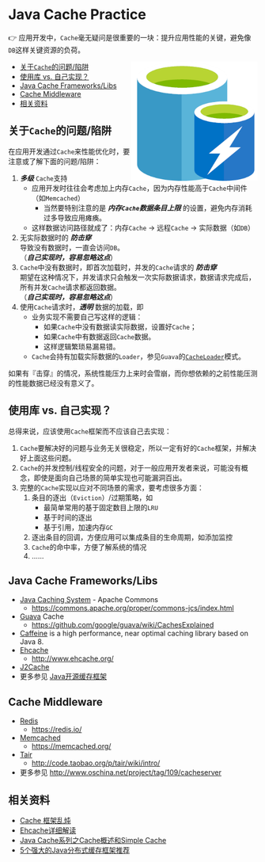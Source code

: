 # Java Cache Practice

:point_right: 应用开发中，`Cache`毫无疑问是很重要的一块：提升应用性能的关键，避免像`DB`这样关键资源的负荷。

<img src="cache.png" width="256" align="right" >

<!-- START doctoc generated TOC please keep comment here to allow auto update -->
<!-- DON'T EDIT THIS SECTION, INSTEAD RE-RUN doctoc TO UPDATE -->


- [关于`Cache`的问题/陷阱](#%E5%85%B3%E4%BA%8Ecache%E7%9A%84%E9%97%AE%E9%A2%98%E9%99%B7%E9%98%B1)
- [使用库 vs. 自己实现？](#%E4%BD%BF%E7%94%A8%E5%BA%93-vs-%E8%87%AA%E5%B7%B1%E5%AE%9E%E7%8E%B0)
- [Java Cache Frameworks/Libs](#java-cache-frameworkslibs)
- [Cache Middleware](#cache-middleware)
- [相关资料](#%E7%9B%B8%E5%85%B3%E8%B5%84%E6%96%99)

<!-- END doctoc generated TOC please keep comment here to allow auto update -->

## 关于`Cache`的问题/陷阱

在应用开发通过`Cache`来性能优化时，要注意或了解下面的问题/陷阱：

1. **_多级_** `Cache`支持
    - 应用开发时往往会考虑加上内存`Cache`，因为内存性能高于`Cache`中间件（如`Memcached`）
        - 当然要特别注意的是 **_内存`Cache`数据条目上限_** 的设置，避免内存消耗过多导致应用瘫痪。
    - 这样数据访问路径就成了：内存`Cache` -> 远程`Cache` -> 实际数据（如`DB`）
1. 无实际数据时的 **_防击穿_**  
    导致没有数据时，一直会访问`DB`。  
    （**_自己实现时，容易忽略这点_**）
1. `Cache`中没有数据时，即首次加载时，并发的`Cache`请求的 **_防击穿_**  
    期望在这种情况下，并发请求只会触发一次实际数据请求，数据请求完成后，所有并发`Cache`请求都返回数据。  
    （**_自己实现时，容易忽略这点_**）
1. 使用`Cache`请求时，**_透明_** 数据的加载，即
    - 业务实现不需要自己写这样的逻辑：
        - 如果`Cache`中没有数据读实际数据，设置好`Cache`；
        - 如果`Cache`中有数据返回`Cache`数据。
        - 这样逻辑繁琐易漏易错。
    - `Cache`会持有加载实际数据的`Loader`，参见`Guava`的[`CacheLoader`](https://github.com/google/guava/wiki/CachesExplained)模式。

如果有『击穿』的情况，系统性能压力上来时会雪崩，而你想依赖的之前性能压测的性能数据已经没有意义了。

## 使用库 vs. 自己实现？

总得来说，应该使用`Cache`框架而不应该自己去实现：

1. `Cache`要解决好的问题与业务无关很稳定，所以一定有好的`Cache`框架，并解决好上面这些问题。
1. `Cache`的并发控制/线程安全的问题，对于一般应用开发者来说，可能没有概念，即使是面向自己场景的简单实现也可能漏洞百出。
1. 完整的`Cache`实现以应对不同场景的需求，要考虑很多方面：
    1. 条目的逐出（`Eviction`）/过期策略，如
        - 最简单常用的基于固定数目上限的`LRU`
        - 基于时间的逐出
        - 基于引用，加速内存`GC`
    1. 逐出条目的回调，方便应用可以集成条目的生命周期，如添加监控
    1. `Cache`的命中率，方便了解系统的情况
    1. ……

## Java Cache Frameworks/Libs

- [Java Caching System](https://github.com/apache/commons-jcs) - Apache Commons
    - https://commons.apache.org/proper/commons-jcs/index.html
- [Guava](https://github.com/google/guava) Cache
    - https://github.com/google/guava/wiki/CachesExplained
- [Caffeine](https://github.com/ben-manes/caffeine) is a high performance, near optimal caching library based on Java 8.
- [Ehcache](https://github.com/ehcache/ehcache3)
    - http://www.ehcache.org/
- [J2Cache](https://git.oschina.net/ld/J2Cache)
- 更多参见 [Java开源缓存框架](http://www.open-open.com/13.htm)

## Cache Middleware

- [Redis](https://github.com/antirez/redis)
    - https://redis.io/
- [Memcached](https://github.com/memcached/memcached)
    - https://memcached.org/
- [Tair](https://github.com/alibaba/tair)
    - http://code.taobao.org/p/tair/wiki/intro/
- 更多参见 http://www.oschina.net/project/tag/109/cacheserver

## 相关资料

- [Cache 框架乱炖](https://juejin.im/entry/5741d07c49830c00614a0319)
- [Ehcache详细解读](http://raychase.iteye.com/blog/1545906)
- [Java Cache系列之Cache概述和Simple Cache](https://yq.aliyun.com/articles/46897)
- [5个强大的Java分布式缓存框架推荐](http://www.codeceo.com/article/5-java-distribute-cache.html)
